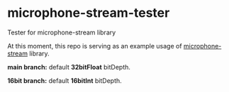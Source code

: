 # microphone-stream-tester
Tester for microphone-stream library

At this moment, this repo is serving as an example usage of [microphone-stream](https://github.com/microphone-stream/microphone-stream) library.

**main branch:** default **32bitFloat** bitDepth.

**16bit branch:** default **16bitInt** bitDepth.
